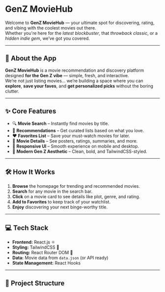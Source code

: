 # GenZ MovieHub

Welcome to **GenZ MovieHub** — your ultimate spot for discovering, rating, and vibing with the coolest movies out there.  
Whether you're here for the *latest blockbuster*, that *throwback classic*, or a *hidden indie gem*, we’ve got you covered.  

---

## 🚀 About the App

**GenZ MovieHub** is a movie recommendation and discovery platform designed **for the Gen Z vibe** — simple, fresh, and interactive.  
We’re not just listing movies… we’re building a space where you can **explore**, **save your faves**, and **get personalized picks** without the boring clutter.

---

## ✨ Core Features

- 🔍 **Movie Search** – Instantly find movies by title.
- 🎯 **Recommendations** – Get curated lists based on what you love.
- ❤️ **Favorites List** – Save your must-watch movies for later.
- 📜 **Movie Details** – See posters, ratings, summaries, and more.
- 📱 **Responsive UI** – Smooth experience on mobile and desktop.
- 🎨 **Modern Gen Z Aesthetic** – Clean, bold, and TailwindCSS-styled.

---

## 🛠️ How It Works

1. **Browse** the homepage for trending and recommended movies.  
2. **Search** for any movie in the search bar.  
3. **Click** on a movie card to see details like plot, genre, and rating.  
4. **Add to Favorites** to keep track of your watchlist.  
5. **Enjoy** discovering your next binge-worthy title.

---

## 💻 Tech Stack

- **Frontend:** React.js ⚛️
- **Styling:** TailwindCSS 🌈
- **Routing:** React Router DOM 🚏
- **Data:** Movie data from `data.json` (or API ready)
- **State Management:** React Hooks

---

## 📂 Project Structure

